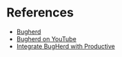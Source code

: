 # References

- [Bugherd](https://bugherd.com)
- [Bugherd on YouTube](https://www.youtube.com/@BugHerdWebsiteFeedbackTool)
- [Integrate BugHerd with Productive](https://www.youtube.com/watch?v=cT5_XanbrSo)
